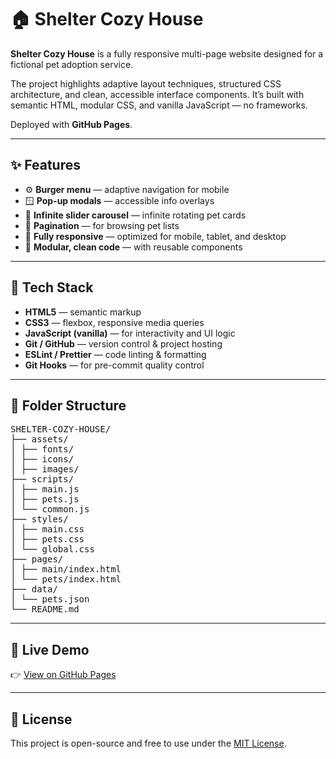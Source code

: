 # 🏠 Shelter Cozy House

**Shelter Cozy House** is a fully responsive multi-page website designed for a fictional pet adoption service.

The project highlights adaptive layout techniques, structured CSS architecture, and clean, accessible interface components. It’s built with semantic HTML, modular CSS, and vanilla JavaScript — no frameworks.

Deployed with **GitHub Pages**.

---

## ✨ Features

- ⚙️ **Burger menu** — adaptive navigation for mobile
- 🪟 **Pop-up modals** — accessible info overlays
- 🔄 **Infinite slider carousel** — infinite rotating pet cards
- 🔢 **Pagination** — for browsing pet lists
- 📱 **Fully responsive** — optimized for mobile, tablet, and desktop
- 🧠 **Modular, clean code** — with reusable components

---

## 🔧 Tech Stack

- **HTML5** — semantic markup
- **CSS3** — flexbox, responsive media queries
- **JavaScript (vanilla)** — for interactivity and UI logic
- **Git / GitHub** — version control & project hosting
- **ESLint / Prettier** — code linting & formatting
- **Git Hooks** — for pre-commit quality control

---

## 📁 Folder Structure

<pre>
SHELTER-COZY-HOUSE/
├── assets/
│ ├── fonts/
│ ├── icons/
│ ├── images/
├── scripts/
│ ├── main.js
│ ├── pets.js
│ └── common.js
├── styles/
│ ├── main.css
│ ├── pets.css
│ └── global.css
├── pages/
│ ├── main/index.html
│ └── pets/index.html
├── data/
│ └── pets.json
└── README.md
</pre>

---

## 🔗 Live Demo

👉 [View on GitHub Pages](https://mi6ardnv.github.io/Shelter-Cozy-House/pages/main/index.html)

---

## 📜 License

This project is open-source and free to use under the [MIT License](LICENSE).
